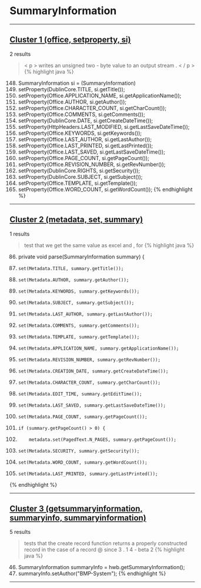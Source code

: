 # SummaryInformation

***

## [Cluster 1 (office, setproperty, si)](./1)
2 results
> < p > writes an unsigned two - byte value to an output stream . < / p > 
{% highlight java %}
148. SummaryInformation si = (SummaryInformation)
150. setProperty(DublinCore.TITLE, si.getTitle());
151. setProperty(Office.APPLICATION_NAME, si.getApplicationName());
152. setProperty(Office.AUTHOR, si.getAuthor());
153. setProperty(Office.CHARACTER_COUNT, si.getCharCount());
154. setProperty(Office.COMMENTS, si.getComments());
155. setProperty(DublinCore.DATE, si.getCreateDateTime());
157. setProperty(HttpHeaders.LAST_MODIFIED, si.getLastSaveDateTime());
158. setProperty(Office.KEYWORDS, si.getKeywords());
159. setProperty(Office.LAST_AUTHOR, si.getLastAuthor());
160. setProperty(Office.LAST_PRINTED, si.getLastPrinted());
161. setProperty(Office.LAST_SAVED, si.getLastSaveDateTime());
162. setProperty(Office.PAGE_COUNT, si.getPageCount());
163. setProperty(Office.REVISION_NUMBER, si.getRevNumber());
164. setProperty(DublinCore.RIGHTS, si.getSecurity());
165. setProperty(DublinCore.SUBJECT, si.getSubject());
166. setProperty(Office.TEMPLATE, si.getTemplate());
167. setProperty(Office.WORD_COUNT, si.getWordCount());
{% endhighlight %}

***

## [Cluster 2 (metadata, set, summary)](./2)
1 results
> test that we get the same value as excel and , for 
{% highlight java %}
86. private void parse(SummaryInformation summary) {
87.     set(Metadata.TITLE, summary.getTitle());
88.     set(Metadata.AUTHOR, summary.getAuthor());
89.     set(Metadata.KEYWORDS, summary.getKeywords());
90.     set(Metadata.SUBJECT, summary.getSubject());
91.     set(Metadata.LAST_AUTHOR, summary.getLastAuthor());
92.     set(Metadata.COMMENTS, summary.getComments());
93.     set(Metadata.TEMPLATE, summary.getTemplate());
94.     set(Metadata.APPLICATION_NAME, summary.getApplicationName());
95.     set(Metadata.REVISION_NUMBER, summary.getRevNumber());
96.     set(Metadata.CREATION_DATE, summary.getCreateDateTime());
97.     set(Metadata.CHARACTER_COUNT, summary.getCharCount());
98.     set(Metadata.EDIT_TIME, summary.getEditTime());
99.     set(Metadata.LAST_SAVED, summary.getLastSaveDateTime());
100.     set(Metadata.PAGE_COUNT, summary.getPageCount());
101.     if (summary.getPageCount() > 0) {
102.         metadata.set(PagedText.N_PAGES, summary.getPageCount());
104.     set(Metadata.SECURITY, summary.getSecurity());
105.     set(Metadata.WORD_COUNT, summary.getWordCount());
106.     set(Metadata.LAST_PRINTED, summary.getLastPrinted());
{% endhighlight %}

***

## [Cluster 3 (getsummaryinformation, summaryinfo, summaryinformation)](./3)
5 results
> tests that the create record function returns a properly constructed record in the case of a record @ since 3 . 1 4 - beta 2 
{% highlight java %}
46. SummaryInformation summaryInfo = hwb.getSummaryInformation();
47. summaryInfo.setAuthor("BMP-System");
{% endhighlight %}

***

